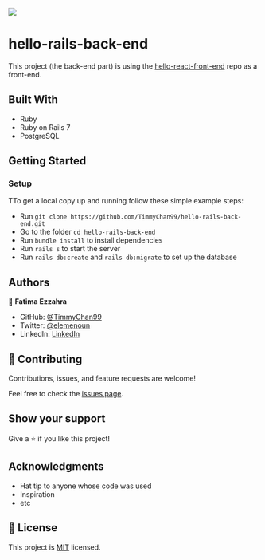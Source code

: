 ![](https://img.shields.io/badge/Microverse-blueviolet)

# hello-rails-back-end
  This project (the back-end part) is using the [hello-react-front-end](https://github.com/TimmyChan99/hello-react-front-end) repo as a front-end.

## Built With

- Ruby
- Ruby on Rails 7
- PostgreSQL

## Getting Started

### **Setup**
TTo get a local copy up and running follow these simple example steps:

- Run `git clone https://github.com/TimmyChan99/hello-rails-back-end.git`
- Go to the folder `cd hello-rails-back-end`
- Run `bundle install` to install dependencies
- Run `rails s` to start the server
- Run `rails db:create` and `rails db:migrate` to set up the database

## Authors

👤 **Fatima Ezzahra**

- GitHub: [@TimmyChan99](https://github.com/TimmyChan99)
- Twitter: [@elemenoun](https://twitter.com/elemenoun)
- LinkedIn: [LinkedIn](https://www.linkedin.com/in/fatima-ezzahra-elemenoun-020841225/)


## 🤝 Contributing

Contributions, issues, and feature requests are welcome!

Feel free to check the [issues page](../../issues/).

## Show your support

Give a ⭐️ if you like this project!

## Acknowledgments

- Hat tip to anyone whose code was used
- Inspiration
- etc

## 📝 License

This project is [MIT](./MIT.md) licensed.
